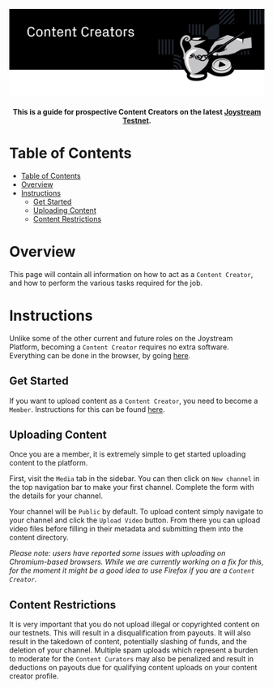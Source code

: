 <p align="center"><img src="img/content-creators.svg"></p>

<div align="center">
  <h4>This is a guide for prospective Content Creators on the latest
  <a href="https://testnet.joystream.org/pioneer">Joystream Testnet</a>.<h4>
</div>


# Table of Contents
<!-- TOC START min:1 max:3 link:true asterisk:false update:true -->
- [Table of Contents](#table-of-contents)
- [Overview](#overview)
- [Instructions](#instructions)
  - [Get Started](#get-started)
  - [Uploading Content](#uploading-content)
  - [Content Restrictions](#content-restrictions)
<!-- TOC END -->


# Overview

This page will contain all information on how to act as a `Content Creator`, and how to perform the various tasks required for the job.

# Instructions
Unlike some of the other current and future roles on the Joystream Platform, becoming a `Content Creator`
requires no extra software. Everything can be done in the browser, by going [here](http://testnet.joystream.org).

## Get Started
If you want to upload content as a `Content Creator`, you need to become a `Member`. Instructions for this
can be found [here](https://github.com/JoyStream/helpdesk/#get-started).

## Uploading Content
Once you are a member, it is extremely simple to get started uploading content to the platform.

First, visit the `Media` tab in the sidebar. You can then click on `New channel` in the top navigation bar to make your
first channel. Complete the form with the details for your channel.

Your channel will be `Public` by default. To upload content simply navigate to your channel and click the `Upload Video` button. From there you can upload video files before filling in their metadata and submitting them into the content directory.

<i>Please note: users have reported some issues with uploading on Chromium-based browsers. While we are currently working on a fix for this, for the moment it might be a good idea to use Firefox if you are a `Content Creator`.</i>

## Content Restrictions
It is very important that you do not upload illegal or copyrighted content on our testnets. This will result in a disqualification from payouts. It will also result in the takedown of content, potentially slashing of funds, and the deletion of your channel. Multiple spam uploads which represent a burden to moderate for the `Content Curators` may also be penalized and result in deductions on payouts due for qualifying content uploads on your content creator profile.

